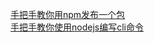 [手把手教你用npm发布一个包](https://www.jianshu.com/p/36d3e0e00157)</br>
[手把手教你使用nodejs编写cli命令](https://juejin.im/post/5bd90d3ce51d4579362b0390)</br>